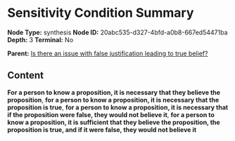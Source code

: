 # Sensitivity Condition Summary

**Node Type:** synthesis
**Node ID:** 20abc535-d327-4bfd-a0b8-667ed54471ba
**Depth:** 3
**Terminal:** No

**Parent:** [Is there an issue with false justification leading to true belief?](is-there-an-issue-with-false-justification-leading-to-true-belief.md)

## Content

**For a person to know a proposition, it is necessary that they believe the proposition**, **for a person to know a proposition, it is necessary that the proposition is true**, **for a person to know a proposition, it is necessary that if the proposition were false, they would not believe it**, **for a person to know a proposition, it is sufficient that they believe the proposition, the proposition is true, and if it were false, they would not believe it**
